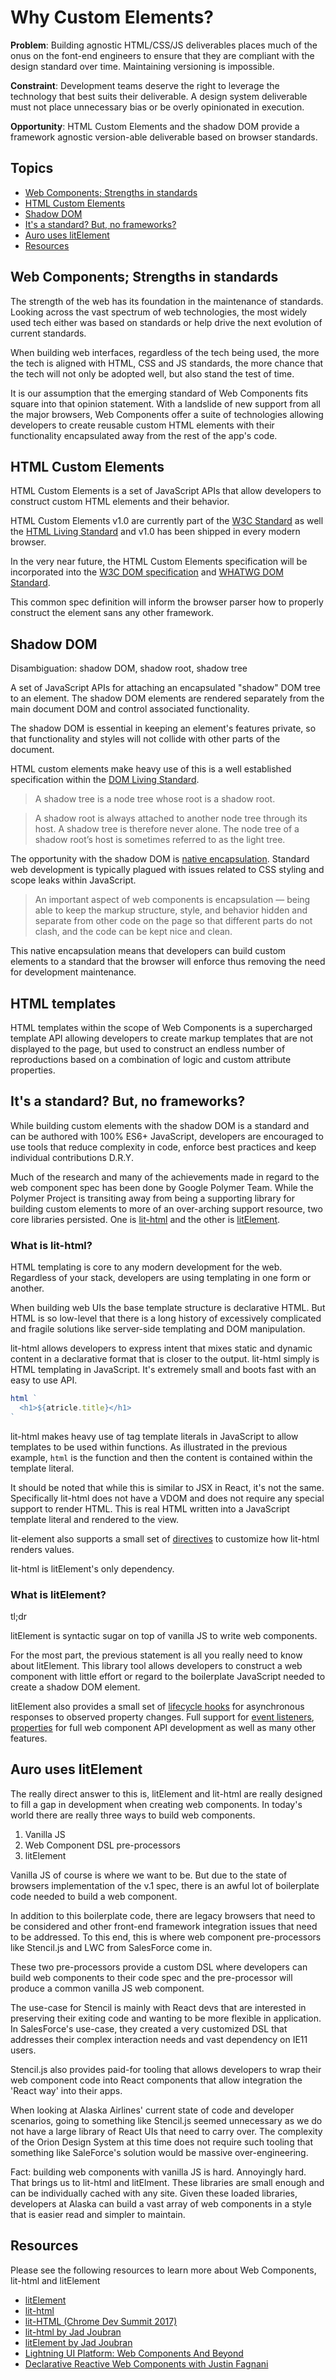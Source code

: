 # Why Custom Elements?

**Problem**: Building agnostic HTML/CSS/JS deliverables places much of the onus on the font-end engineers to ensure that they are compliant with the design standard over time. Maintaining versioning is impossible.

**Constraint**: Development teams deserve the right to leverage the technology that best suits their deliverable. A design system deliverable must not place unnecessary bias or be overly opinionated in execution.

**Opportunity**: HTML Custom Elements and the shadow DOM provide a framework agnostic version-able deliverable based on browser standards.

## Topics

* <a href="#strengthsinstandards">Web Components; Strengths in standards</a>
* <a href="#customelements">HTML Custom Elements</a>
* <a href="#shadowdom">Shadow DOM</a>
* <a href="#itsastadndard">It's a standard? But, no frameworks?</a>
* <a href="#aurouseslitelement">Auro uses litElement</a>
* <a href="#resources">Resources</a>

<a id="strengthsinstandards"></a>
## Web Components; Strengths in standards

The strength of the web has its foundation in the maintenance of standards. Looking across the vast spectrum of web technologies, the most widely used tech either was based on standards or help drive the next evolution of current standards.

When building web interfaces, regardless of the tech being used, the more the tech is aligned with HTML, CSS and JS standards, the more chance that the tech will not only be adopted well, but also stand the test of time.

It is our assumption that the emerging standard of Web Components fits square into that opinion statement. With a landslide of new support from all the major browsers, Web Components offer a suite of technologies allowing developers to create reusable custom HTML elements with their functionality encapsulated away from the rest of the app's code.

<a id="customelements"></a>
## HTML Custom Elements

HTML Custom Elements is a set of JavaScript APIs that allow developers to construct custom HTML elements and their behavior.

HTML Custom Elements v1.0 are currently part of the [W3C Standard](https://www.w3.org/TR/custom-elements/) as well the [HTML Living Standard](https://html.spec.whatwg.org/multipage/custom-elements.html) and v1.0 has been shipped in every modern browser.

In the very near future, the HTML Custom Elements specification will be incorporated into the [W3C DOM specification](https://www.w3.org/DOM/) and [WHATWG DOM Standard](https://dom.spec.whatwg.org/).

This common spec definition will inform the browser parser how to properly construct the element sans any other framework.

<a id="shadowdom"></a>
## Shadow DOM

Disambiguation: shadow DOM, shadow root, shadow tree

A set of JavaScript APIs for attaching an encapsulated "shadow" DOM tree to an element. The shadow DOM elements are rendered separately from the main document DOM and control associated functionality.

The shadow DOM is essential in keeping an element's features private, so that functionality and styles will not collide with other parts of the document.

HTML custom elements make heavy use of this is a well established specification within the [DOM Living Standard](https://dom.spec.whatwg.org/#shadow-trees).

> A shadow tree is a node tree whose root is a shadow root.

> A shadow root is always attached to another node tree through its host. A shadow tree is therefore never alone. The node tree of a shadow root’s host is sometimes referred to as the light tree.

The opportunity with the shadow DOM is [native encapsulation](https://developer.mozilla.org/en-US/docs/Web/Web_Components/Using_shadow_DOM). Standard web development is typically plagued with issues related to CSS styling and scope leaks within JavaScript.

> An important aspect of web components is encapsulation — being able to keep the markup structure, style, and behavior hidden and separate from other code on the page so that different parts do not clash, and the code can be kept nice and clean.

This native encapsulation means that developers can build custom elements to a standard that the browser will enforce thus removing the need for development maintenance.

## HTML templates

HTML templates within the scope of Web Components is a supercharged template API allowing developers to create markup templates that are not displayed to the page, but used to construct an endless number of reproductions based on a combination of logic and custom attribute properties.

<a id="itsastadndard"></a>
## It's a standard? But, no frameworks?

While building custom elements with the shadow DOM is a standard and can be authored with 100% ES6+ JavaScript, developers are encouraged to use tools that reduce complexity in code, enforce best practices and keep individual contributions D.R.Y.

Much of the research and many of the achievements made in regard to the web component spec has been done by Google Polymer Team. While the Polymer Project is transiting away from being a supporting library for building custom elements to more of an over-arching support resource, two core libraries persisted. One is [lit-html](https://lit-html.polymer-project.org/) and the other is [litElement](https://lit-element.polymer-project.org/).

### What is lit-html?

HTML templating is core to any modern development for the web. Regardless of your stack, developers are using templating in one form or another.

When building web UIs the base template structure is declarative HTML. But HTML is so low-level that there is a long history of excessively complicated and fragile solutions like server-side templating and DOM manipulation.

lit-html allows developers to express intent that mixes static and dynamic content in a declarative format that is closer to the output. lit-html simply is HTML templating in JavaScript. It's extremely small and boots fast with an easy to use API.

```js
html `
  <h1>${atricle.title}</h1>
`
```

lit-html makes heavy use of tag template literals in JavaScript to allow templates to be used within functions. As illustrated in the previous example, `html` is the function and then the content is contained within the template literal.

It should be noted that while this is similar to JSX in React, it's not the same. Specifically lit-html does not have a VDOM and does not require any special support to render HTML. This is real HTML written into a JavaScript template literal and rendered to the view.

lit-element also supports a small set of [directives](https://github.com/Polymer/lit-html/tree/master/src/directives) to customize how lit-html renders values.

lit-html is litElement's only dependency.

### What is litElement?

tl;dr

litElement is syntactic sugar on top of vanilla JS to write web components.

For the most part, the previous statement is all you really need to know about litElement. This library tool allows developers to construct a web component with little effort or regard to the boilerplate JavaScript needed to create a shadow DOM element.

litElement also provides a small set of [lifecycle hooks](https://lit-element.polymer-project.org/guide/lifecycle) for asynchronous responses to observed property changes. Full support for [event listeners](https://lit-element.polymer-project.org/guide/events), [properties](https://lit-element.polymer-project.org/guide/properties) for full web component API development as well as many other features.

<a id="aurouseslitelement"></a>
## Auro uses litElement

The really direct answer to this is, litElement and lit-html are really designed to fill a gap in development when creating web components. In today's world there are really three ways to build web components.

1. Vanilla JS
2. Web Component DSL pre-processors
3. litElement

Vanilla JS of course is where we want to be. But due to the state of browsers implementation of the v.1 spec, there is an awful lot of boilerplate code needed to build a web component.

In addition to this boilerplate code, there are legacy browsers that need to be considered and other front-end framework integration issues that need to be addressed. To this end, this is where web component pre-processors like Stencil.js and LWC from SalesForce come in.

These two pre-processors provide a custom DSL where developers can build web components to their code spec and the pre-processor will produce a common vanilla JS web component.

The use-case for Stencil is mainly with React devs that are interested in preserving their exiting code and wanting to be more flexible in application. In SalesForce's use-case, they created a very customized DSL that addresses their complex interaction needs and vast dependency on IE11 users.

Stencil.js also provides paid-for tooling that allows developers to wrap their web component code into React components that allow integration the 'React way' into their apps.

When looking at Alaska Airlines' current state of code and developer scenarios, going to something like Stencil.js seemed unnecessary as we do not have a large library of React UIs that need to carry over. The complexity of the Orion Design System at this time does not require such tooling that something like SaleForce's solution would be massive over-engineering.

Fact: building web components with vanilla JS is hard. Annoyingly hard. That brings us to lit-html and litElment. These libraries are small enough and can be individually cached with any site. Given these loaded libraries, developers at Alaska can build a vast array of web components in a style that is easier read and simpler to maintain.

<a id="resources"></a>
## Resources

Please see the following resources to learn more about Web Components, lit-html and litElement

* [litElement](https://lit-element.polymer-project.org)
* [lit-html](https://lit-html.polymer-project.org)
* [lit-HTML (Chrome Dev Summit 2017)](https://www.youtube.com/watch?v=Io6JjgckHbg)
* [lit-html by Jad Joubran](https://www.youtube.com/watch?v=LxUNvpAZf7w)
* [litElement by Jad Joubran](https://www.youtube.com/watch?v=pnH1sTPWv6I)
* [Lightning UI Platform: Web Components And Beyond](https://slideslive.com/38918861/lightning-ui-platform-web-components-and-beyond)
* [Declarative Reactive Web Components with Justin Fagnani](https://www.youtube.com/watch?v=9FB0GSOAESo)
